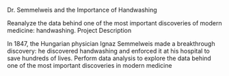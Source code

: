 Dr. Semmelweis and the Importance of Handwashing

Reanalyze the data behind one of the most important discoveries of modern medicine: handwashing.
Project Description

In 1847, the Hungarian physician Ignaz Semmelweis made a breakthrough discovery: he discovered handwashing and enforced it at his hospital to save hundreds of lives. Perform data analysis to explore the data behind one of the most important discoveries in modern medicine
